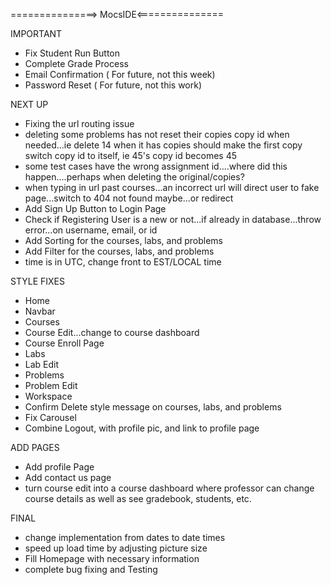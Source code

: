 ===============> MocsIDE<===============

IMPORTANT
* Fix Student Run Button
* Complete Grade Process
* Email Confirmation ( For future, not this week)
* Password Reset ( For future, not this work)


NEXT UP
* Fixing the url routing issue
* deleting some problems has not reset their copies copy id when needed...ie delete 14 when it has copies should make the first copy switch copy id to itself, ie 45's copy id becomes 45
* some test cases have the wrong assignment id....where did this happen....perhaps when deleting the original/copies?
* when typing in url past courses...an incorrect url will direct user to fake page...switch to 404 not found maybe...or redirect
* Add Sign Up Button to Login Page
* Check if Registering User is a new or not...if already in database...throw error...on username, email, or id
* Add Sorting for the courses, labs, and problems
* Add Filter for the courses, labs, and problems
* time is in UTC, change front to EST/LOCAL time



STYLE FIXES
* Home
* Navbar
* Courses
* Course Edit...change to course dashboard
* Course Enroll Page
* Labs
* Lab Edit
* Problems
* Problem Edit
* Workspace
* Confirm Delete style message on courses, labs, and problems
* Fix Carousel
* Combine Logout, with profile pic, and link to profile page

ADD PAGES
* Add profile Page
* Add contact us page
* turn course edit into a course dashboard where professor can change course details as well as see gradebook, students, etc.



FINAL
* change implementation from dates to date times
* speed up load time by adjusting picture size
* Fill Homepage with necessary information
* complete bug fixing and Testing